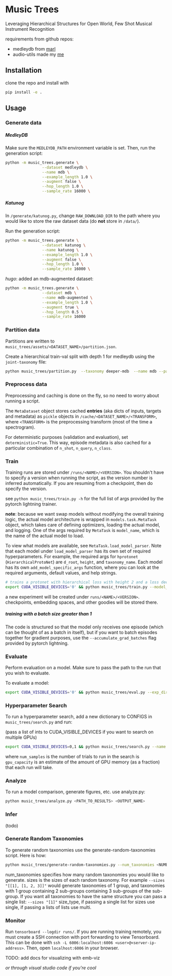 # Music Trees

Leveraging Hierarchical Structures for Open World, Few Shot Musical Instrument Recognition

requirements from github repos: 

- medleydb from [marl](https://github.com/marl/medleydb)
- audio-utils made my [me](https://github.com/hugofloresgarcia/audio-utils)

## Installation

clone the repo and install with
```bash 
pip install -e .
```

## Usage

### Generate data

##### MedleyDB
Make sure the `MEDLEYDB_PATH` environment variable is set. Then, run the
generation script:

```bash
python -m music_trees.generate \
                --dataset medleydb \
                --name mdb \
                --example_length 1.0 \
                --augment false \
                --hop_length 1.0 \
                --sample_rate 16000 \
```

##### Katunog
In `/generate/katunog.py`, change `RAW_DOWNLOAD_DIR` to the path where you would like to store the raw dataset data (do **not** store in `/data/`).

Run the generation script:

```bash
python -m music_trees.generate \
                --dataset katunog \
                --name katunog \
                --example_length 1.0 \
                --augment false \
                --hop_length 1.0 \
                --sample_rate 16000 \
```

*hugo*: added an mdb-augmented dataset:

```bash
python -m music_trees.generate \
                --dataset mdb \
                --name mdb-augmented \
                --example_length 1.0 \
                --augment true \
                --hop_length 0.5 \
                --sample_rate 16000
```

### Partition data

Partitions are written to `music_trees/assets/<DATASET_NAME>/partition.json`. 

Create a hierarchical train-val split with depth 1 for medleydb using the `joint-taxonomy` file:

```bash
python music_trees/partition.py  --taxonomy deeper-mdb  --name mdb --partitions train val --sizes 0.7 0.3 --depth 4
```


### Preprocess data

Preprocessing and caching is done on the fly, so no need to worry about running a script. 

The `MetaDataset` object stores cached **entries** (aka dicts of inputs, targets and metadata) as `pickle` objects in `/cache/<DATASET_NAME>/<TRANSFORM>`, where `<TRANSFORM>` is the preprocessing transform (most of the time a spectrogram). 

For deterministic purposes (validation and evaluation), set `deterministic=True`. This way, episode metadata is also cached for a particular combination of `n_shot`, `n_query`, `n_class`. 

### Train

Training runs are stored under `/runs/<NAME>/<VERSION>`. You shouldn't have to specify a version when running the script, as the version number is inferred automatically. If you are resuming from a checkpoint, then do specify the version. 

see `python music_trees/train.py -h` for the full list of args provided by the pytorch lightning trainer. 

**note**: because we want swap models without modifying the overall training logic, 
the actual model architecture is wrapped in `models.task.MetaTask` object, which takes care of defining optimizers, loading the actual model, and logging. One of the args required by `MetaTask` is `model_name`, which is the name of the actual model to load. 

To view what models are available, see `MetaTask.load_model_parser`. Note that each model under `load_model_parser` has its own set of required hyperparameters. For example, the required args for `hprotonet` (`HierarchicalProtoNet`) are `d_root`, `height`, and `taxonomy_name`. Each model has its own `add_model_specific_args` function, where you can look at the required arguments, default values, and help strings. 


```bash
# trains a protonet with hierarchical loss with height 2 and a loss decay of 1
export CUDA_VISIBLE_DEVICES='0' && python music_trees/train.py --model_name hprotonet --height 4 --d_root 128 --loss_alpha 1 --name <NAME> --dataset mdb-augmented --num_workers 20  --learning_rate 0.03  
```

a new experiment will be created under `runs/<NAME>/<VERSION>`. checkpoints, embedding spaces, and other goodies will be stored there. 

##### training with a batch size greater than 1

The code is structured so that the model only receives one episode (which can be thought of as a batch in itself), but if you want to batch episodes together for gradient purposes, use the `--accumulate_grad_batches` flag provided by pytorch lightning. 

### Evaluate

Perform evaluation on a model. Make sure to pass the path to the run that you wish to evaluate. 

To evaluate a model:
```bash
export CUDA_VISIBLE_DEVICES='0' && python music_trees/eval.py --exp_dir <PATH_TO_RUN/version_X>
```

### Hyperparameter Search

To run a hyperparameter search, add a new dictionary to CONFIGS in `music_trees/search.py` and run:

(pass a list of ints to CUDA_VISIBLE_DEVICES if you want to search on multiple GPUs)
```bash
export CUDA_VISIBLE_DEVICES=0,1 && python music_trees/search.py --name <CONFIG_NAME>
```

where `num_samples` is the number of trials to run in the search is `gpu_capacity` is an estimate of the amount of GPU memory (as a fraction) that each run will take. 

### Analyze

To run a model comparison, generate figures, etc. use analyze.py:

```bash
python music_trees/analyze.py <PATH_TO_RESULTS> <OUTPUT_NAME>
```

### Infer

(todo)

### Generate Random Taxonomies
To generate random taxonomies use the generate-random-taxonomies script. Here is how:

 ```bash
 python music_trees/generate-random-taxonomies.py --num_taxonomies <NUMBER OF TAXONOMIES> --sizes <LIST OF SIZES> --size_type <SINGLE OR MULTI>
 ```

 num_taxonomies specifies how many random taxonomies you would like to generate. sizes is the sizes of each random taxonomy. For example `--sizes "[[1], [1, 2, 3]]"` would generate taxonomies of 1 group, and taxonomies with 1 group containing 2 sub-groups containing 3 sub-groups of the sub-group. If you want all taxonomies to have the same structure you can pass a single list: `--sizes "[1]"` size_type, if passing a single list for sizes use single, if passing a lists of lists use multi.  

### Monitor

Run `tensorboard --logdir runs/`. If you are running training
remotely, you must create a SSH connection with port forwarding to view
Tensorboard. This can be done with `ssh -L 6006:localhost:6006
<user>@<server-ip-address>`. Then, open `localhost:6006` in your browser. 

TODO: add docs for visualizing with emb-viz

*or through visual studio code if you're cool*
